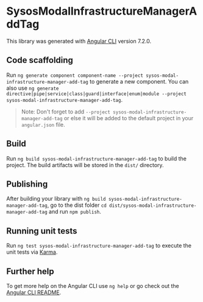 # SysosModalInfrastructureManagerAddTag

This library was generated with [Angular CLI](https://github.com/angular/angular-cli) version 7.2.0.

## Code scaffolding

Run `ng generate component component-name --project sysos-modal-infrastructure-manager-add-tag` to generate a new component. You can also use `ng generate directive|pipe|service|class|guard|interface|enum|module --project sysos-modal-infrastructure-manager-add-tag`.
> Note: Don't forget to add `--project sysos-modal-infrastructure-manager-add-tag` or else it will be added to the default project in your `angular.json` file. 

## Build

Run `ng build sysos-modal-infrastructure-manager-add-tag` to build the project. The build artifacts will be stored in the `dist/` directory.

## Publishing

After building your library with `ng build sysos-modal-infrastructure-manager-add-tag`, go to the dist folder `cd dist/sysos-modal-infrastructure-manager-add-tag` and run `npm publish`.

## Running unit tests

Run `ng test sysos-modal-infrastructure-manager-add-tag` to execute the unit tests via [Karma](https://karma-runner.github.io).

## Further help

To get more help on the Angular CLI use `ng help` or go check out the [Angular CLI README](https://github.com/angular/angular-cli/blob/master/README.md).
